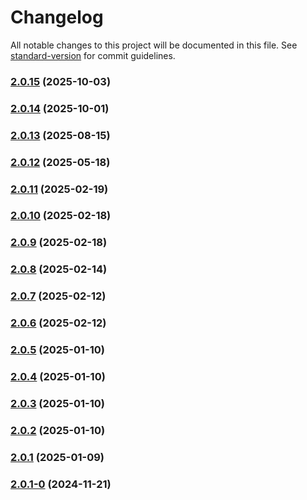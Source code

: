 # Changelog

All notable changes to this project will be documented in this file. See [standard-version](https://github.com/conventional-changelog/standard-version) for commit guidelines.

### [2.0.15](https://github.com/joabssilveira/fwork-jsts-common/compare/v2.0.14...v2.0.15) (2025-10-03)

### [2.0.14](https://github.com/joabssilveira/fwork-jsts-common/compare/v2.0.13...v2.0.14) (2025-10-01)

### [2.0.13](https://github.com/joabssilveira/fwork-jsts-common/compare/v2.0.12...v2.0.13) (2025-08-15)

### [2.0.12](https://github.com/joabssilveira/fwork-jsts-common/compare/v2.0.11...v2.0.12) (2025-05-18)

### [2.0.11](https://github.com/joabssilveira/fwork-jsts-common/compare/v2.0.10...v2.0.11) (2025-02-19)

### [2.0.10](https://github.com/joabssilveira/fwork-jsts-common/compare/v2.0.9...v2.0.10) (2025-02-18)

### [2.0.9](https://github.com/joabssilveira/fwork-jsts-common/compare/v2.0.8...v2.0.9) (2025-02-18)

### [2.0.8](https://github.com/joabssilveira/fwork-jsts-common/compare/v2.0.7...v2.0.8) (2025-02-14)

### [2.0.7](https://github.com/joabssilveira/fwork-jsts-common/compare/v2.0.6...v2.0.7) (2025-02-12)

### [2.0.6](https://github.com/joabssilveira/fwork-jsts-common/compare/v2.0.5...v2.0.6) (2025-02-12)

### [2.0.5](https://github.com/joabssilveira/fwork-jsts-common/compare/v2.0.4...v2.0.5) (2025-01-10)

### [2.0.4](https://github.com/joabssilveira/fwork-jsts-common/compare/v2.0.3...v2.0.4) (2025-01-10)

### [2.0.3](https://github.com/joabssilveira/fwork-jsts-common/compare/v2.0.2...v2.0.3) (2025-01-10)

### [2.0.2](https://github.com/joabssilveira/fwork-jsts-common/compare/v2.0.1...v2.0.2) (2025-01-10)

### [2.0.1](https://github.com/joabssilveira/fwork-jsts-common/compare/v2.0.1-0...v2.0.1) (2025-01-09)

### [2.0.1-0](https://github.com/joabssilveira/fwork-jsts-common/compare/v0.1.3...v2.0.1-0) (2024-11-21)
